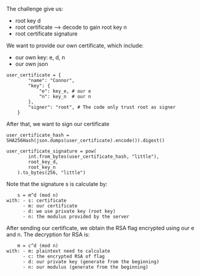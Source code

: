 The challenge give us:
- root key d
- root certificate --> decode to gain root key n
- root certificate signature

We want to provide our own certificate, which include:
- our own key: e, d, n
- our own json 
```
user_certificate = {
        "name": "Connor",
        "key": {
            "e": key_e, # our e
            "n": key_n  # our n
        },
        "signer": "root", # The code only trust root as signer
    }
```

After that, we want to sign our certificate
```
user_certificate_hash = SHA256Hash(json.dumps(user_certificate).encode()).digest()

user_certificate_signature = pow(
        int.from_bytes(user_certificate_hash, "little"),
        root_key_d,
        root_key_n
    ).to_bytes(256, "little")

```
Note that the signature s is calculate by:
```
    s = m^d (mod n)
with: - s: certificate
      - m: our certificate
      - d: we use private key (root key) 
      - n: the modulus provided by the server
```

After sending our certificate, we obtain the RSA flag encrypted using our e and n.
The decryption for RSA is:
```
    m = c^d (mod n)
with: - m: plaintext need to calculate
      - c: the encrypted RSA of flag
      - d: our private key (generate from the beginning)
      - n: our modulus (generate from the beginning)
```